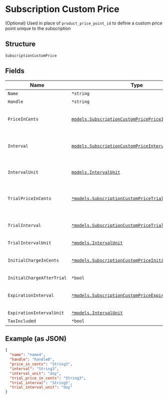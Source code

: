 
# Subscription Custom Price

(Optional) Used in place of `product_price_point_id` to define a custom price point unique to the subscription

## Structure

`SubscriptionCustomPrice`

## Fields

| Name | Type | Tags | Description |
|  --- | --- | --- | --- |
| `Name` | `*string` | Optional | (Optional) |
| `Handle` | `*string` | Optional | (Optional) |
| `PriceInCents` | [`models.SubscriptionCustomPricePriceInCents`](../../doc/models/containers/subscription-custom-price-price-in-cents.md) | Required | This is a container for one-of cases. |
| `Interval` | [`models.SubscriptionCustomPriceInterval`](../../doc/models/containers/subscription-custom-price-interval.md) | Required | This is a container for one-of cases. |
| `IntervalUnit` | [`models.IntervalUnit`](../../doc/models/interval-unit.md) | Required | Required if using `custom_price` attribute. |
| `TrialPriceInCents` | [`*models.SubscriptionCustomPriceTrialPriceInCents`](../../doc/models/containers/subscription-custom-price-trial-price-in-cents.md) | Optional | This is a container for one-of cases. |
| `TrialInterval` | [`*models.SubscriptionCustomPriceTrialInterval`](../../doc/models/containers/subscription-custom-price-trial-interval.md) | Optional | This is a container for one-of cases. |
| `TrialIntervalUnit` | [`*models.IntervalUnit`](../../doc/models/interval-unit.md) | Optional | (Optional) |
| `InitialChargeInCents` | [`*models.SubscriptionCustomPriceInitialChargeInCents`](../../doc/models/containers/subscription-custom-price-initial-charge-in-cents.md) | Optional | This is a container for one-of cases. |
| `InitialChargeAfterTrial` | `*bool` | Optional | (Optional) |
| `ExpirationInterval` | [`*models.SubscriptionCustomPriceExpirationInterval`](../../doc/models/containers/subscription-custom-price-expiration-interval.md) | Optional | This is a container for one-of cases. |
| `ExpirationIntervalUnit` | [`*models.IntervalUnit`](../../doc/models/interval-unit.md) | Optional | (Optional) |
| `TaxIncluded` | `*bool` | Optional | (Optional) |

## Example (as JSON)

```json
{
  "name": "name4",
  "handle": "handle0",
  "price_in_cents": "String3",
  "interval": "String3",
  "interval_unit": "day",
  "trial_price_in_cents": "String3",
  "trial_interval": "String5",
  "trial_interval_unit": "day"
}
```

